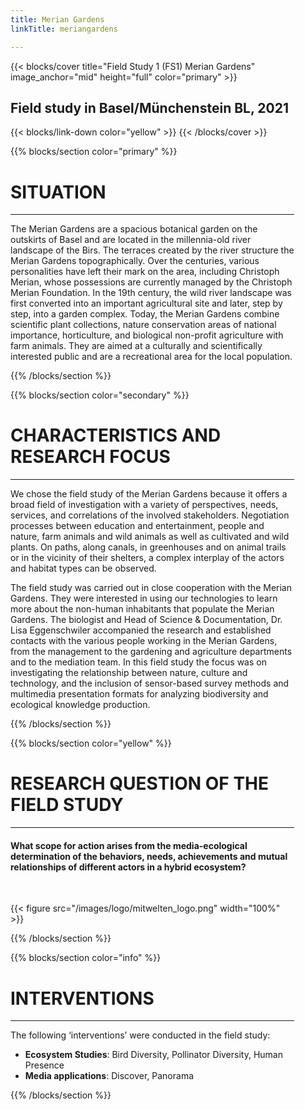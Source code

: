 ```yaml
---
title: Merian Gardens
linkTitle: meriangardens

---
```



{{< blocks/cover title="Field Study 1 (FS1) Merian Gardens" image_anchor="mid" height="full" color="primary" >}}
<h2>Field study in Basel/Münchenstein BL, 2021</h2>
{{< blocks/link-down color="yellow" >}}
{{< /blocks/cover >}}



<!-- New Section -->

{{% blocks/section color="primary" %}}

<div class="mx-auto" style="width: 90%">
  <h1 class="text-center">SITUATION</h1>


---

The Merian Gardens are a spacious botanical garden on the outskirts of Basel and are located in the millennia-old river landscape of the Birs. The terraces created by the river structure the Merian Gardens topographically. Over the centuries, various personalities have left their mark on the area, including Christoph Merian, whose possessions are currently managed by the Christoph Merian Foundation. In the 19th century, the wild river landscape was first converted into an important agricultural site and later, step by step, into a garden complex. Today, the Merian Gardens combine scientific plant collections, nature conservation areas of national importance, horticulture, and biological non-profit agriculture with farm animals. They are aimed at a culturally and scientifically interested public and are a recreational area for the local population.

</div>

{{% /blocks/section %}}



<!-- New Section -->

{{% blocks/section color="secondary" %}}

<div class="mx-auto" style="width: 90%">
  <h1 class="text-center">CHARACTERISTICS AND RESEARCH FOCUS</h1>

---

We chose the field study of the Merian Gardens because it offers a broad field of investigation with a variety of perspectives, needs, services, and correlations of the involved stakeholders. Negotiation processes between education and entertainment, people and nature, farm animals and wild animals as well as cultivated and wild plants. On paths, along canals, in greenhouses and on animal trails or in the vicinity of their shelters, a complex interplay of the actors and habitat types can be observed.

The field study was carried out in close cooperation with the Merian Gardens. They were interested in using our technologies to learn more about the non-human inhabitants that populate the Merian Gardens. The biologist and Head of Science & Documentation, Dr. Lisa Eggenschwiler accompanied the research and established contacts with the various people working in the Merian Gardens, from the management to the gardening and agriculture departments and to the mediation team. In this field study the focus was on investigating the relationship between nature, culture and technology, and the inclusion of sensor-based survey methods and multimedia presentation formats for analyzing biodiversity and ecological knowledge production. 

</div>

{{% /blocks/section %}}



<!-- New Section -->

{{% blocks/section color="yellow" %}}

<div class="mx-auto" style="width: 90%">
  <h1 class="text-center">RESEARCH QUESTION OF THE FIELD STUDY</h1>

----

<h4 class="text-center">
What scope for action arises from the media-ecological determination of the behaviors, needs, achievements and mutual relationships of different actors in a hybrid ecosystem?
</h4>
<br>

{{< figure src="/images/logo/mitwelten_logo.png" width="100%" >}}
</div>
{{% /blocks/section %}}




<!-- New Section -->

{{% blocks/section color="info" %}}

<div class="mx-auto" style="width: 90%">
  <h1 class="text-center">INTERVENTIONS</h1>

----

The following ‘interventions’ were conducted in the field study:
- __Ecosystem Studies__: Bird Diversity, Pollinator Diversity, Human Presence
- __Media applications__: Discover, Panorama

</div>

{{% /blocks/section %}}










<!-- {{< blocks/section color="secondary">}} -->

<!-- 	{{<  cardpane >}} -->
	
	
<!-- 		{{<  card header="ERFASSUNG der<br><h2><b>BESTÄUBER</b></h2>" footer="<p style='font-size:11px; color:green;'><b></b>">}} -->
<!-- 			<div class="mx-auto" style="width: 90%;"> -->
<!-- 				<figure> -->
<!-- 					<img src="/images/pollinators.jpg" width="100%"> -->
<!-- 					<figcaption><p style="font-size:11px; text-align:right;">Sensor-Ensemble aus Lockpflanze und Kamera</p> -->
<!-- </figcaption> -->
<!-- 				</figure> -->
<!-- 			</div> -->
<!-- 				<br> -->
<!-- 					<div class="mx-auto" style="width: 90%;"> -->
<!-- 				<p style="font-size:16px"> -->
<!-- 					<b>Entwicklung und Einsatz automatisierter Verfahren zum Monitoring von bestäubenden Insekten</b> -->
<!-- 				</p> -->
<!-- 				<p style="font-size:small"> -->
<!-- 					Zur Erfassung blütenbestäubender Insekten wurden an mehreren Standorten mit unterschiedlichen Lebensraumtypen Blumentöpfe als Messstationen positioniert. Sie wurden einheitlich bepflanzt (Margerite, Wilde Möhre, Wiesenflockenblume) und mittels Kamerafallen (RaspberryPi Cams) kontinuierlich über mehrere Monate beobachtet. Die in grossem Umfang als Rohdaten erzeugten Einzelbilder wurden per Machine Learning auf das Vorkommen unterschiedlicher Morphospezies hin analysiert: Honigbienen, Wildbienen, Hummel,  Schwebfliege, Fliege. -->
<!-- 					</p> -->
<!-- 			</div> -->
<!-- 		{{<  /card >}} -->
<!-- {{<  card header="MEDIENÖKOLOGISCHES<h2><b>PANORAMA</b></h2>" footer="<p style='font-size:11px; color:green;'><b><a href='https://pano.mitwelten.org'>pano.mitwelten.org</a></b></p>">}} -->
<!-- 				<div class="mx-auto" style="width: 90%;"> -->
<!-- 					<figure> -->
<!-- 						<img src="/images/panorama.jpg" width="100%"> -->
<!-- 					<figcaption><p style="font-size:11px; text-align:right;">Startansicht der interaktiven Bildwelten</p> -->
<!-- </figcaption> -->
<!-- 				</figure> -->
<!-- 				</div> -->
<!-- 				<br> -->
<!-- 				<div class="mx-auto" style="width: 90%"> -->
<!-- 					<p style="font-size:16px"> -->
<!-- 						<b>Multimedial und informativ angereicherte 360°-Darstellung ökologischer Zusammenhänge</b> -->
<!-- 				</p> -->
<!-- 				<p style="font-size:small"> -->
<!--     Basierend auf der Analyse der Eigenschaften, Bedürfnisse und Leistungen unterschiedlicher Aktanten in einem bestimmten Teilgebiet wurden deren wechselseitige Relationen erarbeitet. Das <a href='https://pano.mitwelten.org'>360°-Panorama</a> erlaubt es den Betrachter*innen, unterschiedliche Perspektiven einzunehmen und zu erleben. Neben der interaktiven Verknüpfung der unterschiedlichen Positionen und Ansichten erlaubt das Medium auch zusätzliche Inhalte einzubinden: Bilder, PDF-Texte (Metainformationen, Resultate, Anleitungen, etc.), Tondokumente (Atmosphären, Aufzeichnungen, Interviews).</p> -->
<!-- 			</div> -->
<!-- 		{{<  /card >}} -->
<!-- 		{{<  /cardpane >}} -->
		
<!-- 		{{<  cardpane >}} -->
<!-- 		{{<  card header="WEB MAP der<br><h2><b>ONTODIVERSITÄT</b></h2>" footer="<p style='font-size:11px; color:green;'><b></b>">}} -->
<!-- 			<div class="mx-auto" style="width: 90%;"> -->
<!-- 				<figure> -->
<!-- 				<img src="/images/ontodiversitaet.png" width="100%"> -->
<!-- 				<figcaption><p style="font-size:11px; text-align:right;">Kartenansicht Merian Gärten mit <i>Interspecies Contact Zones</i></p> -->
<!-- </figcaption> -->
<!-- 			</figure> -->
<!-- 		</div> -->
<!-- 		<br> -->
<!-- 		<div class="mx-auto" style="width: 90%;"> -->
<!-- 		<p style="font-size:16px"> -->
<!-- 			<b>Interdisziplinäres Mapping der Wechselbeziehungen zwischen lokaler Artenvielfalt und struktureller Diversität von Terrain, Infrastrukturen oder Interaktionen </b> -->
<!-- 		</p> -->
<!-- 		<p style="font-size:small"> -->
<!-- Die interdisziplinäre Grundlagenstudie befasst sich mit den ökologischen Zusammenhängen von Pflanzen, Tieren, Menschen, Dingen, Strukturen und Atmosphären in Bezug auf das Terrain und die Landschaft des Feldstudiengebiets. Lebensraumtypen und Alltagsprozesse werden aus unterschiedlichen Perspektiven und mit verschiedensten Methoden aller im Projekt vertretener Disziplinen offen untersucht. Die neu gewonnenen oder bereits vorgefundenen Daten, Materialien und Dokumente werden in einer interaktiven, vielschichtigen Web Map geographisch und gestalterisch zusammengeführt. Als massgebliche (fach-)spezifische Beiträge fliessen insbesondere die kulturwissenschaftliche qualitative Feldforschung anhand von teilnehmender Beobachtung und Interviews mit Mitarbeitenden der Merian Gärten sowie die Auswertung der kontinuierlich an sechs Standorten aufgezeichneten Tonaufnahmen ein. -->
<!-- 				</p> -->
<!-- 			</div> -->
<!-- 		{{<  /card >}} -->



<!-- 	{{<  card header="MULTIMODALE<h2><b>DATENVISUALISIERUNG</b></h2>" footer="<p style='font-size:11px; color:green;'><b></b>">}} -->
<!-- 		<div class="mx-auto" style="width: 90%;"> -->
<!-- 			<figure> -->
<!-- 				<img src="/images/MultimodaleDatenvisualisierung.png" width="100%"> -->
<!-- 			<figcaption><p style="font-size:11px; text-align:right;">Tondokumente, Infos und Bilder zu lokalen Arten und ihren Lebensräumen</p> -->
<!-- </figcaption> -->
<!-- 		</figure> -->
<!-- 		</div> -->
<!-- 		<br> -->
<!-- 		<div class="mx-auto" style="width: 90%"> -->
<!-- 			<p style="font-size:16px"> -->
<!-- 		<b>Entwicklung von aussagekräftigen und Visualisierungsformen und medienkritischen Interfaces für heterogene quantitative wie qualitative Datensätze -->
<!-- 	</b> -->
<!-- 	</p> -->
<!-- 	<p style="font-size:small"> -->
<!-- 				Im Bereich der Medien- und Wissensgestaltung wurden auf verschiedenen Ebenen Tools und Formate zur Erschliessung und Darstellung der sehr unterschiedlichen Sammlungen von Daten und Dokumenten entwickelt, die bei der Gewinnung von Einsichten aus den reichhaltigen Rohdaten und Forschungsdokumenten und der anschliessenden Wissensvermittlung eine kritische Rolle spielen. Unter Einsatz etablierter Software-Umgebungen wie Grafana können Sensor-Daten dynamisch in Echtzeit dargestellt und erkundet werden. Eine eigens entwickelte Web Map integriert auf der Ebene des Feldstudiengebiets mit Blick auf das regionale Umfeld die verschiedenen spezifischen Datensätze für Forschende und Öffentlichkeit. Themenspezifische Kombinationen von Tonaufnahmen, Annotationen, Geodaten und weiterführenden Links veranschaulichen Zusammenhänge und bieten Materialien zum weiteren Eintauchen an.</p> -->
	
<!-- 		</div> -->
<!-- 	{{<  /card >}} -->
<!-- 		{{<  /cardpane >}} -->
	
<!-- 	{{<  cardpane >}} -->
<!-- 	{{<  card header="VERNETZTE<h2><b>SENSOR-PROTOTYPEN</b></h2>" footer="<p style='font-size:11px; color:green;'><b></b></p>">}} -->
<!-- 			<div class="mx-auto" style="width: 90%;"> -->
<!-- 				<figure> -->
<!-- 					<img src="/images/pax.jpg" width="100%"> -->
<!-- 				<figcaption><p style="font-size:11px; text-align:right;">Hardware-Design zweier Sensor-Knoten</p> -->
<!-- </figcaption> -->
<!-- 			</figure> -->
<!-- 			</div> -->
<!-- 			<br> -->
<!-- 			<div class="mx-auto" style="width: 90%"> -->
<!-- 				<p style="font-size:16px"> -->
<!-- 					<b>Erfassung von Lebewesen, Aktivitäten und Umweltbedingungen</b> -->
<!-- 			</p> -->
<!-- 			<p style="font-size:small"> -->
<!-- Zur Erfassung und Untersuchung der Biodiversität und ihrer Bedingungen und Besonderheiten im vielschichtigen ökologisch-sozialen Alltagsgeschehen in den Merian Gärten wurde eine erste Generation verschiedener Typen von Sensoren entwickelt und testweise eingesetzt: Bestäuber-Sensoren für die Erfassung blütenbesuchender Insekten; Bluetooth-Sensoren für die anonyme Erhebung menschlicher Präsenz- und Bewegungsmuster; Temperatur-, Luft- und Bodenfeuchtigkeitssensoren zur Registrierung der Wetterverhältnisse sowie bereits verfügbare Audio-Logger, für die nur Gehäuse und Halterungen gestaltet werden mussten, zur Bestimmung von Vögeln und für allgemeine Soundscape-Analysen. Sie sind grösstenteils digital vernetzt (LoRaWAN, Ethernet) und an eine Datenbank angeschlossen, über die die gewonnenen Daten ausgewertet, öffentlich zugänglich gemacht und situationsabhängig mittels hinzukommender Aktuatoren und Medienplattformen ins Terrain zurückgespielt werden. -->
<!-- 			</p> -->
<!-- 		</div> -->
<!-- 	{{<  /card >}} -->
<!-- 	{{<  card header="VIELFALT der<br><h2><b>VOGELWELT</b></h2>" footer="<p style='font-size:11px; color:green;'><b></b>">}} -->
<!-- 		<div class="mx-auto" style="width: 90%;"> -->
<!-- 			<figure> -->
<!-- 				<img src="/images/birddiversity.png" width="100%"> -->
<!-- 				<figcaption><p style="font-size:11px; text-align:right;">Artenliste (links), Audiomoth im Feld (rechts)</p> -->
<!-- 				</figcaption> -->
<!-- 			</figure> -->
<!-- 		</div> -->
<!-- 			<br> -->
<!-- 			<div class="mx-auto" style="width: 90%;"> -->
<!-- 				<p style="font-size:16px"> -->
<!-- 				<b>Vogelbestandsaufnahmen mittels Audio-Loggern und Transektbegehungen</b> -->
<!-- 			</p> -->
<!-- 			<p style="font-size:small"> -->
<!-- 				Mit zwei Ornitholog*innen wurden wiederholte Transektbegehungen zur Erfassung der vorkommenden Vogelarten und Kartierung ihrer Reviere durchgeführt. Dabei wurden Audio-Logger (Audiomoth, Tonaufnahmen) mitgeführt und mittels Analyse-Software (BirdNet, Machine Learning) ausgewertet, um diese Technologien als Ergänzung der Arbeit der Fachleute zu evaluieren. In einer weiteren Untersuchung wurde ein kontinuierlicher, stationärer Einsatz der Audio-Logger an verschiedenen Standorten mit unterschiedlichen Lebensraumtypen über mehrere Monate getestet. -->
<!-- 				</p> -->
<!-- 				<br> -->
<!-- 		</div> -->
<!-- 	{{<  /card >}} -->
	
<!-- 	{{<  /cardpane >}} -->	

<!-- {{< /blocks/section >}} -->

